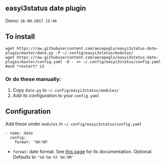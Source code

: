 easyi3status date plugin
------------------------

Demo: `16-09-2017 15:46`

## To install

    wget https://raw.githubusercontent.com/aecepoglu/easyi3status-date-plugin/master/date.py -P ~/.config/easyi3status/modules/
    wget https://raw.githubusercontent.com/aecepoglu/easyi3status-date-plugin/master/config.yaml -O - >> ~/.config/easyi3status/config.yaml
    #and *restart* i3

### Or do these manually:

1. Copy `date.py` to `~/.config/easyi3status/modules/`
2. Add its configuration to your `config.yaml`

## Configuration

Add these under `modules` in `~/.config/easyi3status/config.yaml`

    - name: date
      config:
        format: '%H:%M'


* `format`: date format. See [this page](https://docs.python.org/3/library/datetime.html#strftime-strptime-behavior) for its documentation. Optional. Defaults to `'%d-%m-%Y %H:%M'`
